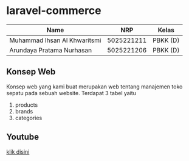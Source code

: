 # laravel-commerce

| Name                         | NRP        | Kelas    |
| ---------------------------- | ---------- | -------- |
| Muhammad Ihsan Al Khwaritsmi | 5025221211 | PBKK (D) |
| Arundaya Pratama Nurhasan    | 5025221206 | PBKK (D) |

## Konsep Web

Konsep web yang kami buat merupakan web tentang manajemen toko sepatu pada sebuah website. Terdapat 3 tabel yaitu

1. products
2. brands
3. categories

## Youtube
[klik disini](https://youtu.be/T1TR-RGf2Pw?si=1igynLXd9HbSCsFL)
